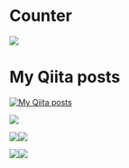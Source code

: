 # Counter
![](https://komarev.com/ghpvc/?username=kinoshitaken123)

# My Qiita posts
[![My Qiita posts](https://qiita-badge.apiapi.app/s/kinoshitaken123/posts.svg)](http://qiita.com/kinoshitaken123)


![](https://github-profile-summary-cards.vercel.app/api/cards/profile-details?username=kinoshitaken123&theme=vue)

![](https://github-profile-summary-cards.vercel.app/api/cards/repos-per-language?username=kinoshitaken123&theme=vue)![](https://github-profile-summary-cards.vercel.app/api/cards/most-commit-language?username=kinoshitaken123&theme=vue)

![](https://github-profile-summary-cards.vercel.app/api/cards/stats?username=kinoshitaken123&theme=vue)![](https://github-profile-summary-cards.vercel.app/api/cards/productive-time?username=kinoshitaken123&theme=vue)



<!--
**kinoshitaken123/kinoshitaken123** is a ✨ _special_ ✨ repository because its `README.md` (this file) appears on your GitHub profile.

Here are some ideas to get you started:

- 🔭 I’m currently working on ...
- 🌱 I’m currently learning ...
- 👯 I’m looking to collaborate on ...
- 🤔 I’m looking for help with ...
- 💬 Ask me about ...
- 📫 How to reach me: ...
- 😄 Pronouns: ...
- ⚡ Fun fact: ...
-->
